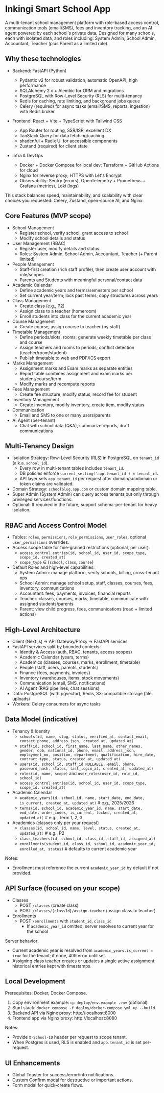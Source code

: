 # Inkingi Smart School App

A multi-tenant school management platform with role-based access control, communication tools (email/SMS), fees and inventory tracking, and an AI agent powered by each school's private data. Designed for many schools, each with isolated data, and roles including: System Admin, School Admin, Accountant, Teacher (plus Parent as a limited role).


## Why these technologies

- Backend: FastAPI (Python)
  - Pydantic v2 for robust validation, automatic OpenAPI, high performance
  - SQLAlchemy 2.x + Alembic for ORM and migrations
  - PostgreSQL with Row-Level Security (RLS) for multi-tenancy
  - Redis for caching, rate limiting, and background jobs queue
  - Celery (required) for async tasks (email/SMS, reports, ingestion) with Redis broker
- Frontend: React + Vite + TypeScript with Tailwind CSS
  - App Router for routing, SSR/ISR, excellent DX
  - TanStack Query for data fetching/caching
  - shadcn/ui + Radix UI for accessible components
  - Zustand (required) for client state

- Infra & DevOps
  - Docker + Docker Compose for local dev; Terraform + GitHub Actions for cloud
  - Nginx for reverse proxy; HTTPS with Let's Encrypt
  - Observability: Sentry (errors), OpenTelemetry + Prometheus + Grafana (metrics), Loki (logs)

This stack balances speed, maintainability, and scalability with clear choices you requested: Celery, Zustand, open-source AI, and Nginx.


## Core Features (MVP scope)

- School Management
  - Register school, verify school, grant access to school
  - Modify school details and status
- User Management (RBAC)
  - Register user, modify details and status
  - Roles: System Admin, School Admin, Accountant, Teacher (+ Parent limited)
- People Management
  - Staff-first creation (rich staff profile), then create user account with role/scopes
  - Parents and Students with meaningful personal/contact data
- Academic Calendar
  - Define academic years and terms/semesters per school
  - Set current year/term; lock past terms; copy structures across years
- Class Management
  - Create class (e.g., P2)
  - Assign class to a teacher (homeroom)
  - Enroll students into class for the current academic year
- Course Management
  - Create course, assign course to teacher (by staff)
- Timetable Management
  - Define periods/slots, rooms; generate weekly timetable per class and course
  - Assign teachers and rooms to periods; conflict detection (teacher/room/student)
  - Publish timetable to web and PDF/ICS export
- Marks Management
  - Assignment marks and Exam marks as separate entities
  - Report table combines assignment and exam marks per student/course/term
  - Modify marks and recompute reports
- Fees Management
  - Create fee structure, modify status, record fee for student
- Inventory Management
  - Create inventory, modify inventory, create item, modify status
- Communication
  - Email and SMS to one or many users/parents
- AI Agent (per-tenant)
  - Chat with school data (Q&A), summarize reports, draft communications


## Multi-Tenancy Design

- Isolation Strategy: Row-Level Security (RLS) in PostgreSQL on `tenant_id` (a.k.a. `school_id`).
  - Every row in multi-tenant tables includes `tenant_id`.
  - DB policies enforce `current_setting('app.tenant_id') = tenant_id`.
  - API layer sets `app.tenant_id` per request after domain/subdomain or token claims are validated.
- Domain Strategy: `schoolSlug.app.com` or custom domain mapping table.
- Super Admin (System Admin) can query across tenants but only through privileged services/functions.
- Optional: If required in the future, support schema-per-tenant for heavy isolation.


## RBAC and Access Control Model

- Tables: `roles`, `permissions`, `role_permissions`, `user_roles`, optional `user_permissions` overrides.
- Access scope table for fine-grained restrictions (optional, per user):
  - `access_control_entries(id, school_id, user_id, scope_type, scope_id, created_at)`
  - `scope_type` ∈ {`school`, `class`, `course`}
- Default Roles and high-level capabilities:
  - System Admin: manage platform, verify schools, billing, cross-tenant ops
  - School Admin: manage school setup, staff, classes, courses, fees, inventory, communications
  - Accountant: fees, payments, invoices, financial reports
  - Teacher: classes, courses, marks, timetable, communicate with assigned students/parents
  - Parent: view child progress, fees, communications (read + limited actions)


## High-Level Architecture

- Client (Next.js) → API Gateway/Proxy → FastAPI services
- FastAPI services split by bounded contexts:
  - Identity & Access (auth, RBAC, tenants, access scopes)
  - Academic Calendar (years, terms)
  - Academics (classes, courses, marks, enrollment, timetable)
  - People (staff, users, parents, students)
  - Finance (fees, payments, invoices)
  - Inventory (warehouses, items, stock movements)
  - Communication (email, SMS, notifications)
  - AI Agent (RAG pipelines, chat sessions)
- Data: PostgreSQL (with pgvector), Redis, S3-compatible storage (file uploads)
- Workers: Celery consumers for async tasks


## Data Model (indicative)

- Tenancy & Identity
  - `schools(id, name, slug, status, verified_at, contact_email, contact_phone, address_json, created_at, updated_at)`
  - `staff(id, school_id, first_name, last_name, other_names, gender, dob, national_id, phone, email, address_json, employment_no, position, department, qualification, hire_date, contract_type, status, created_at, updated_at)`
  - `users(id, school_id, staff_id NULLABLE, email, phone, password_hash, status, last_login_at, created_at, updated_at)`
  - `roles(id, name, scope)` and `user_roles(user_id, role_id, school_id)`
  - `access_control_entries(id, school_id, user_id, scope_type, scope_id, created_at)`
- Academic Calendar
  - `academic_years(id, school_id, name, start_date, end_date, is_current, created_at, updated_at)`  # e.g., 2025/2026
  - `terms(id, school_id, academic_year_id, name, start_date, end_date, order_index, is_current, locked, created_at, updated_at)`  # e.g., Term 1, 2, 3
- Academics (classes only per your request)
  - `classes(id, school_id, name, level, status, created_at, updated_at)`  # e.g., P2
  - `class_teachers(id, school_id, class_id, staff_id, assigned_at)`
  - `enrollments(student_id, class_id, school_id, academic_year_id, enrolled_at, status)`  # defaults to current academic year

Notes:
- Enrollment must reference the current `academic_year_id` by default if not provided.


## API Surface (focused on your scope)

- Classes
  - POST `/classes` (create class)
  - POST `/classes/{classId}/assign-teacher` (assign class to teacher)
- Enrollments
  - POST `/enrollments` with `student_id`, `class_id`
    - If `academic_year_id` omitted, server resolves to current year for the school

Server behavior:
- Current academic year is resolved from `academic_years.is_current = true` for the tenant; if none, 409 error until set.
- Assigning class teacher creates or updates a single active assignment; historical entries kept with timestamps.


## Local Development

Prerequisites: Docker, Docker Compose.

1. Copy environment example: `cp deploy/env.example .env` (optional)
2. Start stack: `docker compose -f deploy/docker-compose.yml up --build`
3. Backend API via Nginx proxy: http://localhost:8000
4. Frontend app via Nginx proxy: http://localhost:8080

Notes:
- Provide `X-School-ID` header per request to scope tenant.
- When Postgres is used, RLS is enabled and `app.tenant_id` is set per-request.

## UI Enhancements

- Global Toaster for success/error/info notifications.
- Custom Confirm modal for destructive or important actions.
- Form modal for quick-create flows.

